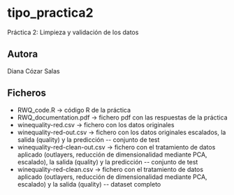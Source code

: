 # tipo_practica2
Práctica 2: Limpieza y validación de los datos

## Autora
Diana Cózar Salas

## Ficheros
- RWQ_code.R -> código R de la práctica
- RWQ_documentation.pdf -> fichero pdf con las respuestas de la práctica
- winequality-red.csv -> fichero con los datos originales
- winequality-red-out.csv -> fichero con los datos originales escalados, la salida (quality) y la predicción -- conjunto de test
- winequality-red-clean-out.csv -> fichero con el tratamiento de datos aplicado (outlayers, reducción de dimensionalidad mediante PCA, escalado), la salida (quality) y la predicción -- conjunto de test
- winequality-red-clean.csv -> fichero con el tratamiento de datos aplicado (outlayers, reducción de dimensionalidad mediante PCA, escalado) y la salida (quality) -- dataset completo
